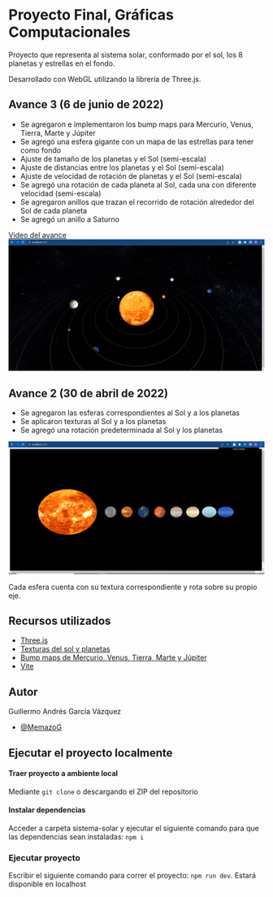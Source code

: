 # Proyecto Final, Gráficas Computacionales

Proyecto que representa al sistema solar, conformado por el sol, los 8 planetas y estrellas en el fondo.

Desarrollado con WebGL utilizando la librería de Three.js.



## Avance 3 (6 de junio de 2022)
- Se agregaron e implementaron los bump maps para Mercurio, Venus, Tierra, Marte y Júpiter
- Se agregó una esfera gigante con un mapa de las estrellas para tener como fondo
- Ajuste de tamaño de los planetas y el Sol (semi-escala)
- Ajuste de distancias entre los planetas y el Sol (semi-escala)
- Ajuste de velocidad de rotación de planetas y el Sol (semi-escala)
- Se agregó una rotación de cada planeta al Sol, cada una con diferente velocidad (semi-escala)
- Se agregaron anillos que trazan el recorrido de rotación alrededor del Sol de cada planeta
- Se agregó un anillo a Saturno

[Video del avance](https://drive.google.com/file/d/1qXsCCH4WgKh_bOcH4yJXqvKdr485Aztb/view?usp=sharing)
![Imagen avance 3](images/avance3.PNG)

## Avance 2 (30 de abril de 2022)
- Se agregaron las esferas correspondientes al Sol y a los planetas
- Se aplicaron texturas al Sol y a los planetas
- Se agregó una rotación predeterminada al Sol y los planetas

![Imagen avance 2](images/avance2.PNG)

Cada esfera cuenta con su textura correspondiente y rota sobre su propio eje.
## Recursos utilizados

 - [Three.js](https://threejs.org/)
 - [Texturas del sol y planetas](https://www.solarsystemscope.com/textures/)
 - [Bump maps de Mercurio, Venus, Tierra, Marte y Júpiter](http://planetpixelemporium.com/planets.html)
 - [Vite](https://vitejs.dev/)


## Autor
Guillermo Andrés García Vázquez
- [@MemazoG](https://github.com/MemazoG)


## Ejecutar el proyecto localmente

#### Traer proyecto a ambiente local
Mediante `git clone` o descargando el ZIP del repositorio

#### Instalar dependencias
Acceder a carpeta sistema-solar y ejecutar el siguiente comando para que las dependencias sean instaladas: `npm i`

### Ejecutar proyecto
Escribir el siguiente comando para correr el proyecto: `npm run dev`. Estará disponible en localhost
